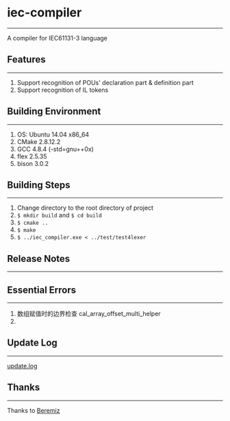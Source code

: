 # iec-compiler

---
A compiler for IEC61131-3 language

## Features

---
1. Support recognition of POUs' declaration part & definition part
2. Support recognition of IL tokens

## Building Environment

---
1. OS: Ubuntu 14.04 x86_64
2. CMake 2.8.12.2
3. GCC 4.8.4 (-std=gnu++0x)
4. flex 2.5.35
5. bison 3.0.2

## Building Steps

---
1. Change directory to the root directory of project
2. `$ mkdir build` and `$ cd build`
3. `$ cmake ..`
4. `$ make`
5. `$ ../iec_compiler.exe < ../test/test4lexer`

## Release Notes

---

## Essential Errors

---
1. 数组赋值时的边界检查 cal_array_offset_multi_helper
2. 

## Update Log

---
[update.log](update-log.md)

## Thanks

---
Thanks to [Beremiz](http://www.beremiz.org/index.html.en)
